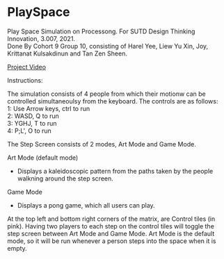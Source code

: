 # PlaySpace
Play Space Simulation on Processong. For SUTD Design Thinking Innovation, 3.007, 2021.  
Done By Cohort 9 Group 10, consisting of Harel Yee, Liew Yu Xin, Joy, Krittanat Kulsakdinun and Tan Zen Sheen. 

[Project Video](https://www.youtube.com/watch?v=OIolfgjjPrU)

Instructions:

The simulation consists of 4 people from which their motionw can be controlled simultaneoulsy from the keyboard.
The controls are as follows:  
1: Use Arrow keys, ctrl to run  
2: WASD, Q to run  
3: YGHJ, T to run  
4: P;L', O to run  

The Step Screen consists of 2 modes, Art Mode and Game Mode.

Art Mode (default mode)
- Displays a kaleidoscopic pattern from the paths taken by the people walkning around the step screen.

Game Mode 
- Displays a pong game, which all users can play.


At the top left and bottom right corners of the matrix, are Control tiles (in pink). Having two players to each step on the control tiles will toggle the step screen between Art Mode and Game Mode.
Art Mode is the default mode, so it will be run whenever a person steps into the space when it is empty.
